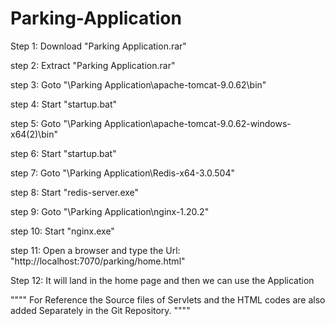 # Parking-Application


Step 1: Download "Parking Application.rar"

step 2: Extract "Parking Application.rar"

step 3: Goto "\Parking Application\apache-tomcat-9.0.62\bin"

step 4: Start "startup.bat"

step 5: Goto "\Parking Application\apache-tomcat-9.0.62-windows-x64(2)\bin"

step 6: Start "startup.bat"

step 7: Goto "\Parking Application\Redis-x64-3.0.504"

step 8: Start "redis-server.exe"

step 9: Goto "\Parking Application\nginx-1.20.2"

step 10: Start "nginx.exe"

step 11: Open a browser and type the Url: "http://localhost:7070/parking/home.html"

Step 12: It will land in the home page and then we can use the Application



"""" For Reference the Source files of Servlets and the HTML codes are also added Separately in the Git Repository. """"
